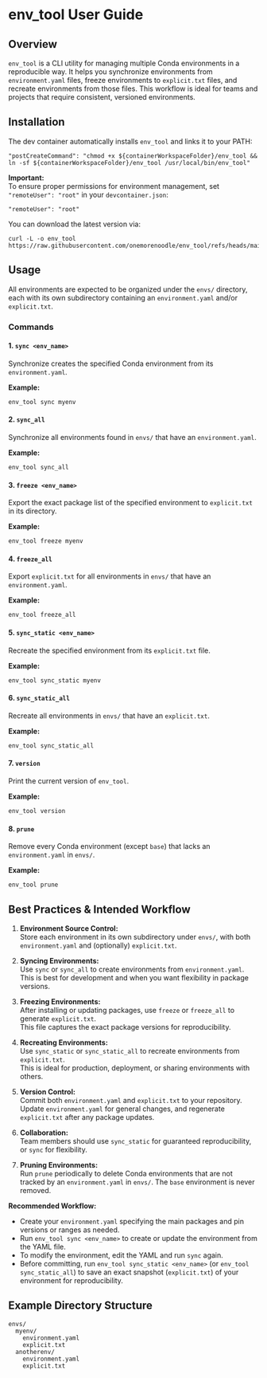 # env_tool User Guide

## Overview

`env_tool` is a CLI utility for managing multiple Conda environments in a reproducible way. It helps you synchronize environments from `environment.yaml` files, freeze environments to `explicit.txt` files, and recreate environments from those files. This workflow is ideal for teams and projects that require consistent, versioned environments.

## Installation

The dev container automatically installs `env_tool` and links it to your PATH:

```
"postCreateCommand": "chmod +x ${containerWorkspaceFolder}/env_tool && ln -sf ${containerWorkspaceFolder}/env_tool /usr/local/bin/env_tool"
```

**Important:**  
To ensure proper permissions for environment management, set `"remoteUser": "root"` in your `devcontainer.json`:

```jsonc
"remoteUser": "root"
```

You can download the latest version via:

```
curl -L -o env_tool https://raw.githubusercontent.com/onemorenoodle/env_tool/refs/heads/main/env_tool
```

## Usage

All environments are expected to be organized under the `envs/` directory, each with its own subdirectory containing an `environment.yaml` and/or `explicit.txt`.

### Commands

#### 1. `sync <env_name>`
Synchronize creates the specified Conda environment from its `environment.yaml`.

**Example:**
```
env_tool sync myenv
```

#### 2. `sync_all`
Synchronize all environments found in `envs/` that have an `environment.yaml`.

**Example:**
```
env_tool sync_all
```

#### 3. `freeze <env_name>`
Export the exact package list of the specified environment to `explicit.txt` in its directory.

**Example:**
```
env_tool freeze myenv
```

#### 4. `freeze_all`
Export `explicit.txt` for all environments in `envs/` that have an `environment.yaml`.

**Example:**
```
env_tool freeze_all
```

#### 5. `sync_static <env_name>`
Recreate the specified environment from its `explicit.txt` file.

**Example:**
```
env_tool sync_static myenv
```

#### 6. `sync_static_all`
Recreate all environments in `envs/` that have an `explicit.txt`.

**Example:**
```
env_tool sync_static_all
```

#### 7. `version`
Print the current version of `env_tool`.

**Example:**
```
env_tool version
```

#### 8. `prune`
Remove every Conda environment (except `base`) that lacks an `environment.yaml` in `envs/`.

**Example:**
```
env_tool prune
```

## Best Practices & Intended Workflow

1. **Environment Source Control:**  
   Store each environment in its own subdirectory under `envs/`, with both `environment.yaml` and (optionally) `explicit.txt`.

2. **Syncing Environments:**  
   Use `sync` or `sync_all` to create environments from `environment.yaml`.  
   This is best for development and when you want flexibility in package versions.

3. **Freezing Environments:**  
   After installing or updating packages, use `freeze` or `freeze_all` to generate `explicit.txt`.  
   This file captures the exact package versions for reproducibility.

4. **Recreating Environments:**  
   Use `sync_static` or `sync_static_all` to recreate environments from `explicit.txt`.  
   This is ideal for production, deployment, or sharing environments with others.

5. **Version Control:**  
   Commit both `environment.yaml` and `explicit.txt` to your repository.  
   Update `environment.yaml` for general changes, and regenerate `explicit.txt` after any package updates.

6. **Collaboration:**  
   Team members should use `sync_static` for guaranteed reproducibility, or `sync` for flexibility.

7. **Pruning Environments:**  
   Run `prune` periodically to delete Conda environments that are not tracked by an `environment.yaml` in `envs/`. The `base` environment is never removed.

**Recommended Workflow:**  
- Create your `environment.yaml` specifying the main packages and pin versions or ranges as needed.
- Run `env_tool sync <env_name>` to create or update the environment from the YAML file.
- To modify the environment, edit the YAML and run `sync` again.
- Before committing, run `env_tool sync_static <env_name>` (or `env_tool sync_static_all`) to save an exact snapshot (`explicit.txt`) of your environment for reproducibility.

## Example Directory Structure

```
envs/
  myenv/
    environment.yaml
    explicit.txt
  anotherenv/
    environment.yaml
    explicit.txt
```

